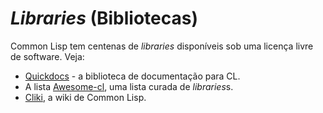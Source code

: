 # *Libraries* (Bibliotecas)

Common Lisp tem centenas de *libraries* disponíveis sob uma licença livre de software.
Veja:

* [Quickdocs](http://quickdocs.org/) - a biblioteca de documentação para CL.
* A lista [Awesome-cl](https://github.com/CodyReichert/awesome-cl), uma lista curada de *libraries*s.
* [Cliki](http://www.cliki.net/), a wiki de Common Lisp.

